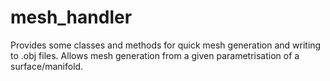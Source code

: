 # mesh_handler

Provides some classes and methods for quick mesh generation and writing to .obj files.
Allows mesh generation from a given parametrisation of a surface/manifold.